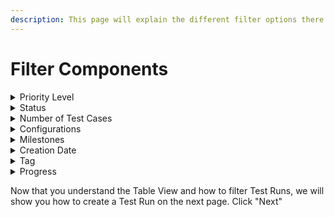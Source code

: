 ```yaml
---
description: This page will explain the different filter options there are available.
---
```


# Filter Components

<details>

<summary>Priority Level</summary>

Priority level from the following selections:

* High (Red)
* &#x20;Medium (Yellow)
* &#x20;Low (Green)

</details>

<details>

<summary>Status</summary>

Status of the current test run from the following selections:

* Active (Green)
* In Progress (Purple)
* Passed (Grey)
* &#x20;Failed (Red)
* &#x20;Rerun (Yellow)

</details>

<details>

<summary>Number of Test Cases</summary>

Offers two fields and a slider bar to determine the minimum and maximum amount of Test Cases to filter by.

</details>

<details>

<summary>Configurations</summary>



</details>

<details>

<summary>Milestones</summary>

Shows different Configurations you can select. Use the search bar to locate an option that's not displayed.

</details>

<details>

<summary>Creation Date</summary>

The creation date of the Test Run.

</details>

<details>

<summary>Tag</summary>

Tags assigned to a Test Run.

</details>

<details>

<summary>Progress</summary>

Offers a bar view of progress from Test Cases in a Test Run so you can see a more detailed view of how the test cases are performing. The following colors represent the status of test cases:

Status:

* Blue (Active)
* Yellow (Incomplete)
* Green (Passed)
* Red (Failed)

</details>

Now that you understand the Table View and how to filter Test Runs, we will show you how to create a Test Run on the next page. Click "Next"
